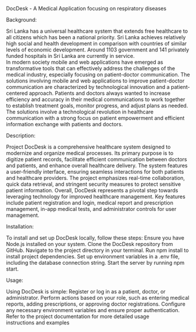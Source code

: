 DocDesk - A Medical Application focusing on respiratory diseases


Background:

Sri Lanka has a universal healthcare system that extends free healthcare to all citizens which has been a national priority. Sri Lanka achieves relatively high social and health development in comparison with countries of similar levels of economic development. Around 1103 government and 141 privately funded hospitals in Sri Lanka are currently in service.  
In modern society mobile and web applications have emerged as transformative tools that can effectively address the challenges of the medical industry, especially focusing on patient-doctor communication. The solutions involving mobile and web applications to improve patient-doctor communication are characterized by technological innovation and a patient-centered approach. 
Patients and doctors always wanted to increase efficiency and accuracy in their medical communications to work together to establish treatment goals, monitor progress, and adjust plans as needed. The solutions involve a technological revolution in healthcare communication with a strong focus on patient empowerment and efficient information exchange with patients and doctors.


Description:

Project DocDesk is a comprehensive healthcare system designed to modernize and organize medical processes. Its primary purpose is to digitize patient records, facilitate efficient communication between doctors and patients, and enhance overall healthcare delivery. The system features a user-friendly interface, ensuring seamless interactions for both patients and healthcare providers. 
The project emphasizes real-time collaboration, quick data retrieval, and stringent security measures to protect sensitive patient information. Overall, DocDesk represents a pivotal step towards leveraging technology for improved healthcare management. Key features include patient registration and login, medical report and prescription management, in-app medical tests, and administrator controls for user management.


Installation:

To install and set up DocDesk locally, follow these steps:
Ensure you have Node.js installed on your system.
Clone the DocDesk repository from GitHub.
Navigate to the project directory in your terminal.
Run npm install to install project dependencies.
Set up environment variables in a .env file, including the database connection string.
Start the server by running npm start.


Usage:

Using DocDesk is simple:
Register or log in as a patient, doctor, or administrator.
Perform actions based on your role, such as entering medical reports, adding prescriptions, or approving doctor registrations.
Configure any necessary environment variables and ensure proper authentication.
Refer to the project documentation for more detailed usage instructions and examples
